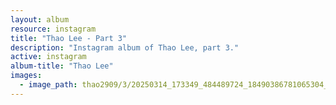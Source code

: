 ```yaml
---
layout: album
resource: instagram
title: "Thao Lee - Part 3"
description: "Instagram album of Thao Lee, part 3."
active: instagram
album-title: "Thao Lee"
images:
  - image_path: thao2909/3/20250314_173349_484489724_18490386781065304_6248796956092873460_n.jpg
---
```

